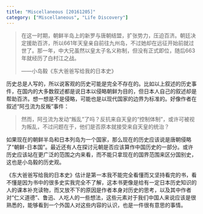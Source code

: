 ```yaml
---
title: "Miscellaneous [20161205]"
category: ["Miscellaneous", "Life Discovery"]
---
```


>在这一时期，朝鲜半岛上的新罗与唐朝结盟，扩张势力，压迫百济。朝廷决定援助百济，所以661年天皇亲自前往九州岛，不过她却在远征开始前就过世了。那一年，中大兄虽然以皇太子名义称制，但没有正式即位，随后663年就经历了白村江之战。
>
>——小岛毅《东大爸爸写给我的日本史》

历史总是人写的，所以说客观的历史可能是完全不存在的。比如以上叙述的历史事件，在国内的大多数叙述都是说日本以侵略朝鲜为目的，但日本人自己的叙述却是帮助百济。想一想是不是侵略，可能也是以现代国家的边界为标准的。好像作者在叙述“阿弖流为反叛”事件：

>然而，阿弖流为发动“叛乱”了吗？反抗来自天皇的“控制体制”，或许可被视为叛乱，不过问题在于，他们是否原本就接受来自天皇的统治？

如果现在的朝鲜半岛和日本列岛为一个国家，那么现在的历史应该说是唐朝侵略了“朝鲜-日本国”。最近还有人在探讨元朝是否应该算作中国历史的一部分。或许历史应该站在更广泛的范围之内来看，而不能只拿现在的国界范围来区分国别史，这也是小岛毅的历史观。

《东大爸爸写给我的日本史》估计是第一本我不能完全看懂而又坚持看完的书，看不懂是因为书中的很多史实我完全不了解，这本书更像是给有一定日本历史知识的人的课本补充读物，而又放不下的原因是作者本身对历史的思考，以及其中作者对“仁义道德”、鲁迅、人吃人的一些想法，这些元素对于我们中国人来说应该是很熟悉的，能够看到一个外国人对这些内容的认识，也是一件很有意思的事情。